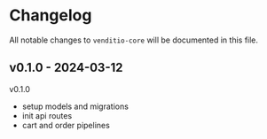 # Changelog

All notable changes to `venditio-core` will be documented in this file.

## v0.1.0 - 2024-03-12

v0.1.0

- setup models and migrations
- init api routes
- cart and order pipelines
